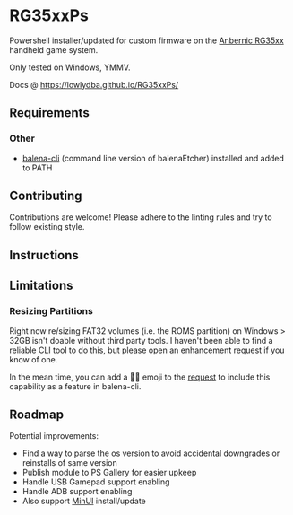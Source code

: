 # RG35xxPs

Powershell installer/updated for custom firmware on the [Anbernic RG35xx][rg35xx] handheld game system.

Only tested on Windows, YMMV.

Docs @ <https://lowlydba.github.io/RG35xxPs/>

## Requirements

### Other

* [balena-cli][balena-cli] (command line version of balenaEtcher) installed and added to PATH

## Contributing

Contributions are welcome! Please adhere to the linting rules and try to follow existing style.

## Instructions

## Limitations

### Resizing Partitions

Right now re/sizing FAT32 volumes (i.e. the ROMS partition) on Windows > 32GB isn't doable without third party tools.
I haven't been able to find a reliable CLI tool to do this, but please open an enhancement request if you know of one.

In the mean time, you can add a 👍🏻 emoji to the [request][balena-request] to include this capability
as a feature in balena-cli.

## Roadmap

Potential improvements:

* Find a way to parse the os version to avoid accidental downgrades or reinstalls of same version
* Publish module to PS Gallery for easier upkeep
* Handle USB Gamepad support enabling
* Handle ADB support enabling
* Also support [MinUI](https://github.com/shauninman/union-minui/) install/update

[balena-cli]: https://github.com/balena-io/balena-cli/blob/master/INSTALL.md
[balena-request]: https://github.com/balena-io/etcher/issues/1451
[rg35xx]: https://anbernic.com/products/rg35xx
